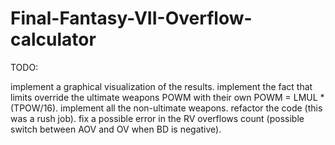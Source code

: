 # Final-Fantasy-VII-Overflow-calculator

TODO:

implement a graphical visualization of the results.
implement the fact that limits override the ultimate weapons POWM with their own POWM = LMUL * (TPOW/16).
implement all the non-ultimate weapons.
refactor the code (this was a rush job).
fix a possible error in the RV overflows count (possible switch between AOV and OV when BD is negative).

